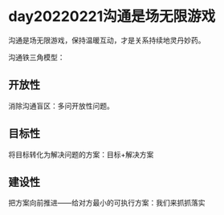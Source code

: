 # day20220221沟通是场无限游戏

沟通是场无限游戏，保持温暖互动，才是关系持续地灵丹妙药。

沟通铁三角模型：

## 开放性

消除沟通盲区：多问开放性问题。

## 目标性

将目标转化为解决问题的方案：目标+解决方案

## 建设性

把方案向前推进——给对方最小的可执行方案：我们来抓抓落实


